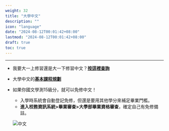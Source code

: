 ```yaml
---
weight: 32
title: "大學中文"
description: ""
icon: "language"
date: "2024-08-12T00:01:42+08:00"
lastmod: "2024-08-12T00:01:42+08:00"
draft: true
toc: true
---
```


---

- 我要大一上修習還是大一下修習中文？[**按這裡查詢**](https://curricul.site.nthu.edu.tw/p/406-1208-161477,r7800.php?Lang=zh-tw)
- 大學中文的[**基本課程規劃**](https://writcent.site.nthu.edu.tw/p/406-1280-143006,r11.php?Lang=zh-tw)
- 如果你國文學測15級分，就可以免修中文！
    - 入學時系統會自動登記免修，但還是要用其他學分來補足畢業門檻。
    - **進入校務資訊系統>畢業審查>大學部畢業資格審查**，確定自己有免修備註。

    ![中文](..\..\resources\_gen\images\中文.jpg)

